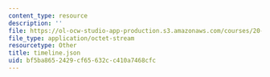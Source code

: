 ```yaml
---
content_type: resource
description: ''
file: https://ol-ocw-studio-app-production.s3.amazonaws.com/courses/20-219-becoming-the-next-bill-nye-writing-and-hosting-the-educational-show-january-iap-2015/bf5ba8652429cf65632cc410a7468cfc_timeline.json
file_type: application/octet-stream
resourcetype: Other
title: timeline.json
uid: bf5ba865-2429-cf65-632c-c410a7468cfc
---
```


